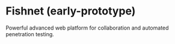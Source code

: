 # Fishnet (early-prototype)

Powerful advanced web platform for collaboration and automated penetration testing.
